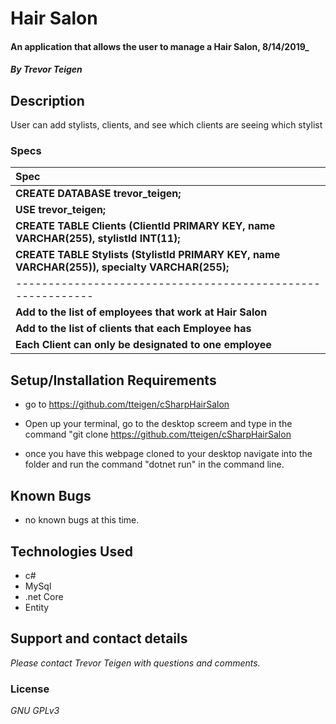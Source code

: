 # Hair Salon

#### An application that allows the user to manage a Hair Salon, 8/14/2019_

#### _By **Trevor Teigen**_

## Description 

User can add stylists, clients, and see which clients are seeing which stylist

### Specs


| Spec |
| :-------------     |
| **CREATE DATABASE trevor_teigen;** |
| **USE trevor_teigen;** |
| **CREATE TABLE  Clients (ClientId PRIMARY KEY, name VARCHAR(255), stylistId INT(11);** |
| **CREATE TABLE Stylists (StylistId PRIMARY KEY, name VARCHAR(255)), specialty VARCHAR(255);** |
| -----------------------------------------------------------     |
| **Add to the list of employees that work at Hair Salon** |
| **Add to the list of clients that each Employee has** |
| **Each Client can only be designated to one employee** |

## Setup/Installation Requirements

* go to https://github.com/tteigen/cSharpHairSalon

* Open up your terminal, go to the desktop screem and type in the command "git clone https://github.com/tteigen/cSharpHairSalon

* once you have this webpage cloned to your desktop navigate into the folder and run the command "dotnet run" in the command line.

## Known Bugs
* no known bugs at this time.

## Technologies Used
* c#
* MySql
* .net Core
* Entity

## Support and contact details

_Please contact Trevor Teigen with questions and comments._

### License

*GNU GPLv3*
